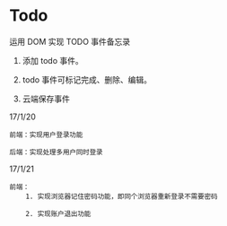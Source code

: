 # Todo

运用 DOM 实现  TODO 事件备忘录

1) 添加 todo 事件。

2) todo 事件可标记完成、删除、编辑。

3) 云端保存事件


17/1/20

    前端：实现用户登录功能

    后端：实现处理多用户同时登录

17/1/21

    前端：
        1. 实现浏览器记住密码功能，即同个浏览器重新登录不需要密码

        2. 实现账户退出功能
